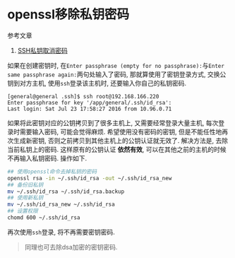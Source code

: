 # openssl移除私钥密码

参考文章

1. [SSH私钥取消密码](http://www.au92.com/archives/remove-passphrase-password-from-private-rsa-key.html)

如果在创建密钥时, 在`Enter passphrase (empty for no passphrase):`与`Enter same passphrase again:`两句处输入了密码, 那就算使用了密钥登录方式, 交换公钥到对方主机, 使用`ssh`登录该主机时, 还要输入你自己的私钥密码.

```
[general@general .ssh]$ ssh root@192.168.166.220
Enter passphrase for key '/app/general/.ssh/id_rsa':
Last login: Sat Jul 23 17:58:27 2016 from 10.96.0.71
```

如果将此密钥对应的公钥拷贝到了很多主机上, 又需要经常登录大量主机, 每次登录时需要输入密码, 可能会觉得麻烦. 希望使用没有密码的密钥, 但是不能任性地再次生成新密钥, 否则之前拷贝到其他主机上的公钥认证就无效了. 解决方法是, 去除当前私钥上的密码. 这样原有的公钥认证 **依然有效**, 可以在其他之前的主机的时候不再输入私钥密码. 操作如下.

```bash
## 使用openssl命令去掉私钥的密码
openssl rsa -in ~/.ssh/id_rsa -out ~/.ssh/id_rsa_new
## 备份旧私钥
mv ~/.ssh/id_rsa ~/.ssh/id_rsa.backup
## 使用新私钥
mv ~/.ssh/id_rsa_new ~/.ssh/id_rsa
## 设置权限
chomd 600 ~/.ssh/id_rsa
```

再次使用`ssh`登录, 将不再需要密钥密码.

> 同理也可去除dsa加密的密钥密码.
